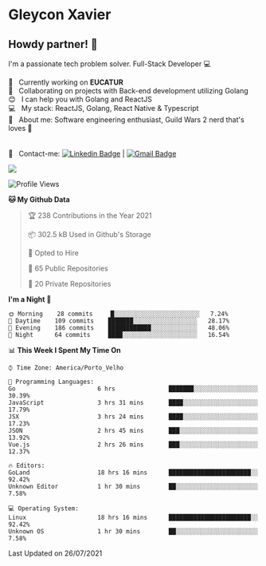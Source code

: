 # Gleycon Xavier

## Howdy partner! 👋

I'm a passionate tech problem solver.
Full-Stack Developer :computer:

 :rocket:  &nbsp; Currently working on **EUCATUR**
 <br/> :purple_heart: &nbsp; Collaborating on projects with Back-end development utilizing Golang
 <br/> :blush: &nbsp; I can help you with Golang and ReactJS
 <br/> :computer: &nbsp; My stack: ReactJS, Golang, React Native & Typescript
 <br/> 💬  &nbsp; About me: Software engineering enthusiast, Guild Wars 2 nerd that's loves :apple:
 <br/>
 <br/>
 <br/> :email: &nbsp; Contact-me: [![Linkedin Badge](https://img.shields.io/badge/-GleyconXavier-blue?style=flat-square&logo=Linkedin&logoColor=white&link=https://www.linkedin.com/in/gleyconxavier/)](https://www.linkedin.com/in/gleyconxavier/) 
| 
[![Gmail Badge](https://img.shields.io/badge/-gleyconxcarlos@gmail.com-c14438?style=flat-square&logo=Gmail&logoColor=white&link=mailto:gleyconxcarlos@gmail.com)](mailto:gleyconxcarlos@gmail.com)

![](https://komarev.com/ghpvc/?username=gleyconxavier)

<!--START_SECTION:waka-->
![Profile Views](http://img.shields.io/badge/Profile%20Views-0-blue)

**🐱 My Github Data** 

> 🏆 238 Contributions in the Year 2021
 > 
> 📦 302.5 kB Used in Github's Storage 
 > 
> 💼 Opted to Hire
 > 
> 📜 65 Public Repositories 
 > 
> 🔑 20 Private Repositories  
 > 
**I'm a Night 🦉** 

```text
🌞 Morning    28 commits     █░░░░░░░░░░░░░░░░░░░░░░░░   7.24% 
🌆 Daytime    109 commits    ███████░░░░░░░░░░░░░░░░░░   28.17% 
🌃 Evening    186 commits    ████████████░░░░░░░░░░░░░   48.06% 
🌙 Night      64 commits     ████░░░░░░░░░░░░░░░░░░░░░   16.54%

```


📊 **This Week I Spent My Time On** 

```text
⌚︎ Time Zone: America/Porto_Velho

💬 Programming Languages: 
Go                       6 hrs               ███████░░░░░░░░░░░░░░░░░░   30.39% 
JavaScript               3 hrs 31 mins       ████░░░░░░░░░░░░░░░░░░░░░   17.79% 
JSX                      3 hrs 24 mins       ████░░░░░░░░░░░░░░░░░░░░░   17.23% 
JSON                     2 hrs 45 mins       ███░░░░░░░░░░░░░░░░░░░░░░   13.92% 
Vue.js                   2 hrs 26 mins       ███░░░░░░░░░░░░░░░░░░░░░░   12.37%

🔥 Editors: 
GoLand                   18 hrs 16 mins      ███████████████████████░░   92.42% 
Unknown Editor           1 hr 30 mins        ██░░░░░░░░░░░░░░░░░░░░░░░   7.58%

💻 Operating System: 
Linux                    18 hrs 16 mins      ███████████████████████░░   92.42% 
Unknown OS               1 hr 30 mins        ██░░░░░░░░░░░░░░░░░░░░░░░   7.58%

```


 Last Updated on 26/07/2021
<!--END_SECTION:waka-->
